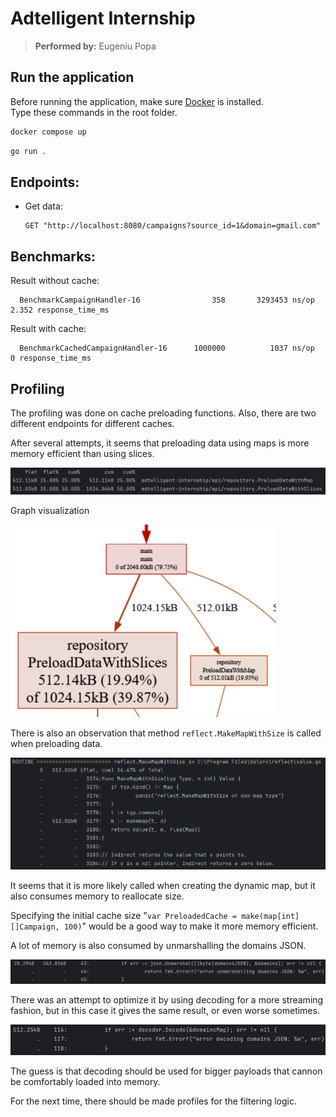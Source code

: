 # Adtelligent Internship

> **Performed by:** Eugeniu Popa

## Run the application

Before running the application, make sure [Docker](https://www.docker.com/) is installed.  
Type these commands in the root folder.

```bash
docker compose up
```

```bash
go run .  
```

## Endpoints:

- Get data:

  ```
  GET "http://localhost:8080/campaigns?source_id=1&domain=gmail.com"
  ```

## Benchmarks:
Result without cache:
```
  BenchmarkCampaignHandler-16          	     358	   3293453 ns/op	         2.352 response_time_ms
```

Result with cache:
```
  BenchmarkCachedCampaignHandler-16    	 1000000	      1037 ns/op	         0 response_time_ms
```

## Profiling

The profiling was done on cache preloading functions. Also, there are two different endpoints for different caches.

After several attempts, it seems that preloading data using maps is more memory efficient than using slices.

![Screenshot 1](resources/preload_both.png)  

Graph visualization

![Screenshot 2](resources/preload_graph.png) 

There is also an observation that method `reflect.MakeMapWithSize` is called when preloading data.

![Screenshot 3](resources/map_with_size.png) 

It seems that it is more likely called when creating the dynamic map, but it also consumes memory to reallocate size.

Specifying the initial cache size "`var PreloadedCache = make(map[int][]Campaign, 100)`" would be a good way to make it more memory efficient.

A lot of memory is also consumed by unmarshalling the domains JSON. 

![Screenshot 4](resources/unmarshall.png) 

There was an attempt to optimize it by using decoding for a more streaming fashion, but in this case it gives the same result, or even worse sometimes.

![Screenshot 5](resources/decode.png) 

The guess is that decoding should be used for bigger payloads that cannon be comfortably loaded into memory.

For the next time, there should be made profiles for the filtering logic.

